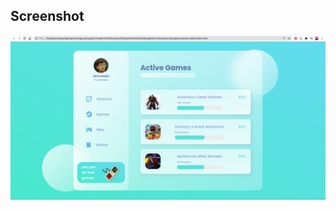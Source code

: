 
## Screenshot

![](https://github.com/aayush-dhakal/glass-style-webpage/blob/master/screenshot.png?raw=true)
